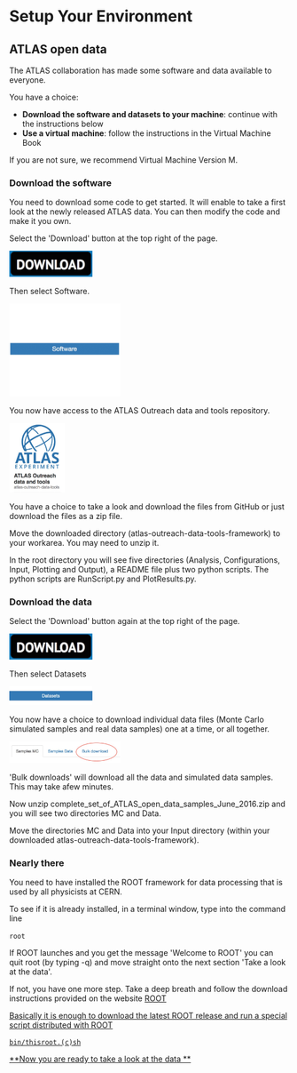 # Setup Your Environment
## ATLAS open data

The ATLAS collaboration has made some software and data available to everyone.

You have a choice:

* **Download the software and datasets to your machine**: continue with the instructions below
* **Use a virtual machine**: follow the instructions in the Virtual Machine Book

If you are not sure, we recommend Virtual Machine Version M.

### Download the software

You need to download some code to get started. It will enable to take a first look at the newly released ATLAS data.  You can then modify the code and make it you own.

Select the 'Download' button at the top right of the page.  

<img src="./Pictures/Download.jpg" width="150" />

Then select Software.

<img src="./Pictures/SoftwareButton.jpg" width="200" />

You now have access to the ATLAS Outreach  data and tools repository.  

<img src="./Pictures/DataAndToolsButton.jpg" width="100" />

You have a choice to take a look and download the files from GitHub or just download the files as a zip file. 
 
Move the downloaded directory (atlas-outreach-data-tools-framework) to your workarea. You may need to unzip it. 
 
In the root directory you will see five directories (Analysis, Configurations, Input, Plotting and Output), a README file plus two python scripts.  The python scripts are RunScript.py and PlotResults.py. 

### Download the data

Select the 'Download' button again at the top right of the page.

<img src="./Pictures/Download.jpg" width="150" />
 
Then select Datasets

<img src="./Pictures/DatasetsButton.jpg" width="150" />

You now have a choice to download individual data files (Monte Carlo simulated samples and real data samples) one at a time, or all together.

<img src="./Pictures/BulkDownload.jpg" width="200" />

'Bulk downloads' will download all the data and simulated data samples.  This may take afew minutes.

Now unzip  complete_set_of_ATLAS_open_data_samples_June_2016.zip and you will see two directories MC and Data.

Move the directories MC and Data into your Input directory (within your downloaded atlas-outreach-data-tools-framework). 


### Nearly there
  
You need to have installed the ROOT framework for data processing that is used by all physicists at CERN.

To see if it is already installed, in a terminal window, type into the command line

```root```

If ROOT launches and you get the message 'Welcome to ROOT' you can quit root 
(by typing -q)
and move straight onto the next section 'Take a look at the data'.    
    
If not, you have one more step.  Take a deep breath and 
follow the download instructions provided on the website 
<a href="https://root.cern.ch/downloading-root/" target="_blank"> ROOT

Basically it is enough to download the latest ROOT release and
run a special script distributed with ROOT 

    bin/thisroot.(c)sh

**Now you are ready to take a look at the data
**
